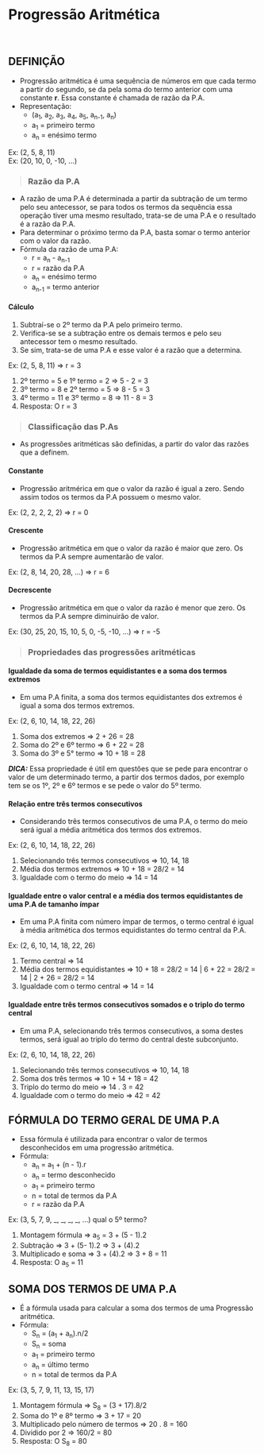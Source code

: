 # Progressão Aritmética

<br>

## DEFINIÇÃO
* Progressão aritmética é uma sequência de números em que cada termo a partir do segundo, se da pela soma do termo anterior com uma constante **r**. Essa constante é chamada de razão da P.A.
* Representação:
  - (a<sub>1</sub>, a<sub>2</sub>, a<sub>3</sub>, a<sub>4</sub>, a<sub>5</sub>, a<sub>n-1</sub>, a<sub>n</sub>)
  - a<sub>1</sub> = primeiro termo
  - a<sub>n</sub> = enésimo termo

Ex: (2, 5, 8, 11)  
Ex: (20, 10, 0, -10, ...)

> ### Razão da P.A
* A razão de uma P.A é determinada a partir da subtração de um termo pelo seu antecessor, se para todos os termos da sequência essa operação tiver uma mesmo resultado, trata-se de uma P.A e o resultado é a razão da P.A.
* Para determinar o próximo termo da P.A, basta somar o termo anterior com o valor da razão.
* Fórmula da razão de uma P.A:
  - r = a<sub>n</sub> - a<sub>n-1</sub>
  - r = razão da P.A
  - a<sub>n</sub> = enésimo termo
  - a<sub>n-1</sub> = termo anterior

#### Cálculo
1. Subtraí-se o 2º termo da P.A pelo primeiro termo.
2. Verifica-se se a subtração entre os demais termos e pelo seu antecessor tem o mesmo resultado.
3. Se sim, trata-se de uma P.A e esse valor é a razão que a determina.

Ex: (2, 5, 8, 11) => r = 3
1. 2º termo = 5 e 1º termo = 2 => 5 - 2 = 3
2. 3º termo = 8 e 2º termo = 5 => 8 - 5 = 3
3. 4º termo = 11 e 3º termo = 8 => 11 - 8 = 3
4. Resposta: O r = 3

> ### Classificação das P.As
* As progressões aritméticas são definidas, a partir do valor das razões que a definem.

#### Constante
* Progressão aritmérica em que o valor da razão é igual a zero. Sendo assim todos os termos da P.A possuem o mesmo valor.

Ex: (2, 2, 2, 2, 2) => r = 0  

#### Crescente
* Progressão aritmética em que o valor da razão é maior que zero. Os termos da P.A sempre aumentarão de valor.

Ex: (2, 8, 14, 20, 28, ...) => r = 6  

#### Decrescente
* Progressão aritmética em que o valor da razão é menor que zero. Os termos da P.A sempre diminuirão de valor.

Ex: (30, 25, 20, 15, 10, 5, 0, -5, -10, ...) => r = -5  

> ### Propriedades das progressões aritméticas

#### Igualdade da soma de termos equidistantes e a soma dos termos extremos
* Em uma P.A finita, a soma dos termos equidistantes dos extremos é igual a soma dos termos extremos.

Ex: (2, 6, 10, 14, 18, 22, 26)  
1. Soma dos extremos => 2 + 26 = 28
2. Soma do 2º e 6º termo => 6 + 22 = 28
3. Soma do 3º e 5° termo => 10 + 18 = 28

***DICA:*** Essa propriedade é útil em questões que se pede para encontrar o valor de um determinado termo, a partir dos termos dados, por exemplo tem se os 1º, 2º e 6º termos e se pede o valor do 5º termo. 

#### Relação entre três termos consecutivos
* Considerando três termos consecutivos de uma P.A, o termo do meio será igual a média aritmética dos termos dos extremos.

Ex: (2, 6, 10, 14, 18, 22, 26)  
1. Selecionando três termos consecutivos => 10, 14, 18
2. Média dos termos extremos => 10 + 18 = 28/2 = 14
3. Igualdade com o termo do meio => 14 = 14

#### Igualdade entre o valor central e a média dos termos equidistantes de uma P.A de tamanho ímpar
* Em uma P.A finita com número ímpar de termos, o termo central é igual à média aritmética dos termos equidistantes do termo central da P.A.

Ex: (2, 6, 10, 14, 18, 22, 26)  
1. Termo central => 14
2. Média dos termos equidistantes => 10 + 18 = 28/2 = 14 | 6 + 22 = 28/2 = 14 | 2 + 26 = 28/2 = 14
3. Igualdade com o termo central => 14 = 14

#### Igualdade entre três termos consecutivos somados e o triplo do termo central
* Em uma P.A, selecionando três termos consecutivos, a soma destes termos, será igual ao triplo do termo do central deste subconjunto.

Ex: (2, 6, 10, 14, 18, 22, 26)  
1. Selecionando três termos consecutivos => 10, 14, 18
2. Soma dos três termos => 10 + 14 + 18 = 42
3. Triplo do termo do meio => 14 . 3 = 42
4. Igualdade com o termo do meio => 42 = 42

## FÓRMULA DO TERMO GERAL DE UMA P.A
* Essa fórmula é utilizada para encontrar o valor de termos desconhecidos em uma progressão aritmética.
* Fórmula:
  - a<sub>n</sub> = a<sub>1</sub> + (n - 1).r
  - a<sub>n</sub> = termo desconhecido
  - a<sub>1</sub> = primeiro termo
  - n = total de termos da P.A
  - r = razão da P.A

Ex: (3, 5, 7, 9, _, _, _, _, ...) qual o 5º termo?

1. Montagem fórmula => a<sub>5</sub> = 3 + (5 - 1).2
2. Subtração => 3 + (5- 1).2 => 3 + (4).2
3. Multiplicado e soma => 3 + (4).2 => 3 + 8 = 11
4. Resposta: O a<sub>5</sub> = 11

## SOMA DOS TERMOS DE UMA P.A
* É a fórmula usada para calcular a soma dos termos de uma Progressão aritmética.
* Fórmula:
  - S<sub>n</sub> = (a<sub>1</sub> + a<sub>n</sub>).n/2
  - S<sub>n</sub> = soma
  - a<sub>1</sub> = primeiro termo
  - a<sub>n</sub> = último termo
  - n = total de termos da P.A

Ex: (3, 5, 7, 9, 11, 13, 15, 17)

1. Montagem fórmula => S<sub>8</sub> = (3 + 17).8/2 
2. Soma do 1º e 8º termo => 3 + 17 = 20
3. Multiplicado pelo número de termos => 20 . 8 = 160
4. Dividido por 2 => 160/2 = 80
5. Resposta: O S<sub>8</sub> = 80